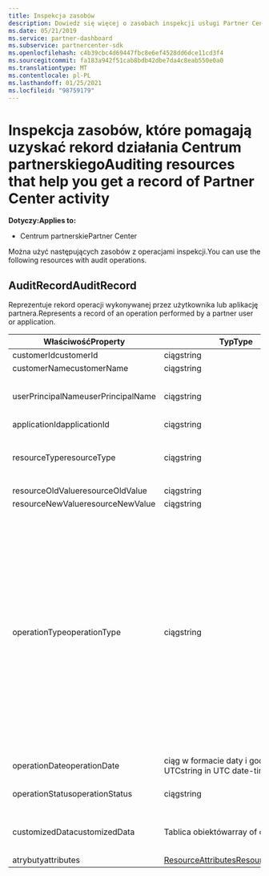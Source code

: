 ```yaml
---
title: Inspekcja zasobów
description: Dowiedz się więcej o zasobach inspekcji usługi Partner Center, takich jak AuditRecord, których możesz użyć do pobrania rekordu działania Centrum partnerskiego.
ms.date: 05/21/2019
ms.service: partner-dashboard
ms.subservice: partnercenter-sdk
ms.openlocfilehash: c4b39cbc4d69447fbc8e6ef4528dd6dce11cd3f4
ms.sourcegitcommit: fa183a942f51cab8bdb42dbe7da4c8eab550e0a0
ms.translationtype: MT
ms.contentlocale: pl-PL
ms.lasthandoff: 01/25/2021
ms.locfileid: "98759179"
---
```

# <a name="auditing-resources-that-help-you-get-a-record-of-partner-center-activity"></a><span data-ttu-id="f71af-103">Inspekcja zasobów, które pomagają uzyskać rekord działania Centrum partnerskiego</span><span class="sxs-lookup"><span data-stu-id="f71af-103">Auditing resources that help you get a record of Partner Center activity</span></span>

<span data-ttu-id="f71af-104">**Dotyczy:**</span><span class="sxs-lookup"><span data-stu-id="f71af-104">**Applies to:**</span></span>

- <span data-ttu-id="f71af-105">Centrum partnerskie</span><span class="sxs-lookup"><span data-stu-id="f71af-105">Partner Center</span></span>

<span data-ttu-id="f71af-106">Można użyć następujących zasobów z operacjami inspekcji.</span><span class="sxs-lookup"><span data-stu-id="f71af-106">You can use the following resources with audit operations.</span></span>

## <a name="auditrecord"></a><span data-ttu-id="f71af-107">AuditRecord</span><span class="sxs-lookup"><span data-stu-id="f71af-107">AuditRecord</span></span>

<span data-ttu-id="f71af-108">Reprezentuje rekord operacji wykonywanej przez użytkownika lub aplikację partnera.</span><span class="sxs-lookup"><span data-stu-id="f71af-108">Represents a record of an operation performed by a partner user or application.</span></span>

| <span data-ttu-id="f71af-109">Właściwość</span><span class="sxs-lookup"><span data-stu-id="f71af-109">Property</span></span> | <span data-ttu-id="f71af-110">Typ</span><span class="sxs-lookup"><span data-stu-id="f71af-110">Type</span></span> | <span data-ttu-id="f71af-111">Opis</span><span class="sxs-lookup"><span data-stu-id="f71af-111">Description</span></span> |
| --- | --- | ---|
| <span data-ttu-id="f71af-112">customerId</span><span class="sxs-lookup"><span data-stu-id="f71af-112">customerId</span></span> | <span data-ttu-id="f71af-113">ciąg</span><span class="sxs-lookup"><span data-stu-id="f71af-113">string</span></span> | <span data-ttu-id="f71af-114">Ciąg sformatowany przez identyfikator GUID, który identyfikuje klienta.</span><span class="sxs-lookup"><span data-stu-id="f71af-114">A GUID-formatted string that identifies the customer.</span></span> |
| <span data-ttu-id="f71af-115">customerName</span><span class="sxs-lookup"><span data-stu-id="f71af-115">customerName</span></span> | <span data-ttu-id="f71af-116">ciąg</span><span class="sxs-lookup"><span data-stu-id="f71af-116">string</span></span> | <span data-ttu-id="f71af-117">Nazwa klienta.</span><span class="sxs-lookup"><span data-stu-id="f71af-117">The customer name.</span></span> |
| <span data-ttu-id="f71af-118">userPrincipalName</span><span class="sxs-lookup"><span data-stu-id="f71af-118">userPrincipalName</span></span> | <span data-ttu-id="f71af-119">ciąg</span><span class="sxs-lookup"><span data-stu-id="f71af-119">string</span></span> | <span data-ttu-id="f71af-120">Główna nazwa użytkownika lub identyfikator użytkownika.</span><span class="sxs-lookup"><span data-stu-id="f71af-120">The user principal name or user identifier.</span></span> <span data-ttu-id="f71af-121">Zazwyczaj ta właściwość jest nazwą logowania użytkownika w stylu internetowym w formacie adresu e-mail, na podstawie standardu Internet RFC 822.</span><span class="sxs-lookup"><span data-stu-id="f71af-121">Typically, this property is an Internet-style login name for a user in an email address format based on Internet standard RFC 822.</span></span> |
| <span data-ttu-id="f71af-122">applicationId</span><span class="sxs-lookup"><span data-stu-id="f71af-122">applicationId</span></span> | <span data-ttu-id="f71af-123">ciąg</span><span class="sxs-lookup"><span data-stu-id="f71af-123">string</span></span> | <span data-ttu-id="f71af-124">Ciąg identyfikujący aplikację, która wykonała operację.</span><span class="sxs-lookup"><span data-stu-id="f71af-124">A string that identifies the application that performed the operation.</span></span> |
| <span data-ttu-id="f71af-125">resourceType</span><span class="sxs-lookup"><span data-stu-id="f71af-125">resourceType</span></span> | <span data-ttu-id="f71af-126">ciąg</span><span class="sxs-lookup"><span data-stu-id="f71af-126">string</span></span> | <span data-ttu-id="f71af-127">Typ zasobu, na który należy wykonać operację.</span><span class="sxs-lookup"><span data-stu-id="f71af-127">The type of resource acted upon by the operation.</span></span> <span data-ttu-id="f71af-128">Możliwe wartości:,,,,,,,,, `customer` `customer_user` ,, `order` `subscription` `license` `third_party_add_on` `mpn_association` `transfer` `application` `application_credential` `partner_user` `partner_relationship` , `partner_customer_dap` .</span><span class="sxs-lookup"><span data-stu-id="f71af-128">Possible values: `customer`, `customer_user`, `order`, `subscription`, `license`, `third_party_add_on`, `mpn_association`, `transfer`, `application`, `application_credential`, `partner_user`, `partner_relationship`, `partner_customer_dap`.</span></span> |
| <span data-ttu-id="f71af-129">resourceOldValue</span><span class="sxs-lookup"><span data-stu-id="f71af-129">resourceOldValue</span></span> | <span data-ttu-id="f71af-130">ciąg</span><span class="sxs-lookup"><span data-stu-id="f71af-130">string</span></span> | <span data-ttu-id="f71af-131">Stara wartość zasobu.</span><span class="sxs-lookup"><span data-stu-id="f71af-131">The old value of the resource.</span></span> |
| <span data-ttu-id="f71af-132">resourceNewValue</span><span class="sxs-lookup"><span data-stu-id="f71af-132">resourceNewValue</span></span> | <span data-ttu-id="f71af-133">ciąg</span><span class="sxs-lookup"><span data-stu-id="f71af-133">string</span></span> | <span data-ttu-id="f71af-134">Nowa wartość zasobu.</span><span class="sxs-lookup"><span data-stu-id="f71af-134">The new value of the resource.</span></span> |
| <span data-ttu-id="f71af-135">operationType</span><span class="sxs-lookup"><span data-stu-id="f71af-135">operationType</span></span> | <span data-ttu-id="f71af-136">ciąg</span><span class="sxs-lookup"><span data-stu-id="f71af-136">string</span></span> | <span data-ttu-id="f71af-137">Typ wykonywanej operacji.</span><span class="sxs-lookup"><span data-stu-id="f71af-137">The type of operation performed.</span></span> <span data-ttu-id="f71af-138">Możliwe wartości:,,,,,,,,,,,,,,,,,,,,,,,,,,,,,,,,,,,,,,,,,,,,,,,,,,,,,,,,,,,,,,,,,,,,,, `update_customer_qualification` `update_subscription` `upgrade_subscription` `convert_trial_subscription` `add_customer` `update_customer_billing_profile` `update_customer_partner_contract_company_name` `update_customer_spending_budget` `delete_customer` `remove_partner_customer_relationship` `create_order` `update_order` `create_customer_user` `delete_customer_user` `update_customer_user` `update_customer_user_licenses` `reset_customer_user_password` `update_customer_user_principal_name` `restore_customer_user` `create_mpn_association` `update_mpn_association` `update_sfb_customer_user_licenses` `update_transfer` `create_partner_relationship` `register_application` `unregister_application` `add_application_credential` `remove_application_credential` `create_partner_user` `update_partner_user` `create_self_serve_policy` `update_self_serve_policy` `create_self_serve_policy` `delete_self_serve_policy` `remove_partner_relationship` `delete_tip_customer` `create_related_referral` `update_related_referral` `create_referral` `update_referral` `get_software_key` `get_software_download_link` `increase_spending_limit` `ready_invoice` `create_agreement` `extend_relationship` `create_transfer` `dap_admin_relationship_approved` `dap_admin_relationship_terminated` .</span><span class="sxs-lookup"><span data-stu-id="f71af-138">Possible values: `update_customer_qualification`, `update_subscription`, `upgrade_subscription`, `convert_trial_subscription`, `add_customer`, `update_customer_billing_profile`, `update_customer_partner_contract_company_name`, `update_customer_spending_budget`, `delete_customer` (sandbox integration accounts only), `remove_partner_customer_relationship`, `create_order`, `update_order`, `create_customer_user`, `delete_customer_user`, `update_customer_user`, `update_customer_user_licenses`, `reset_customer_user_password`, `update_customer_user_principal_name`, `restore_customer_user`, `create_mpn_association`, `update_mpn_association`, `update_sfb_customer_user_licenses`, `update_transfer`, `create_partner_relationship`, `register_application`, `unregister_application`, `add_application_credential`, `remove_application_credential`, `create_partner_user`, `update_partner_user`, `create_self_serve_policy`, `update_self_serve_policy`, `create_self_serve_policy`, `delete_self_serve_policy`,`remove_partner_relationship`,`delete_tip_customer`,`create_related_referral`,`update_related_referral`, `create_referral`, `update_referral`, `get_software_key`, `get_software_download_link`, `increase_spending_limit`, `ready_invoice`, `create_agreement`, `extend_relationship`, `create_transfer`, `dap_admin_relationship_approved`, `dap_admin_relationship_terminated`.</span></span> |
| <span data-ttu-id="f71af-139">operationDate</span><span class="sxs-lookup"><span data-stu-id="f71af-139">operationDate</span></span> | <span data-ttu-id="f71af-140">ciąg w formacie daty i godziny UTC</span><span class="sxs-lookup"><span data-stu-id="f71af-140">string in UTC date-time format</span></span> | <span data-ttu-id="f71af-141">Data i godzina wykonania operacji.</span><span class="sxs-lookup"><span data-stu-id="f71af-141">The date and time when the operation was performed.</span></span> |
| <span data-ttu-id="f71af-142">operationStatus</span><span class="sxs-lookup"><span data-stu-id="f71af-142">operationStatus</span></span> | <span data-ttu-id="f71af-143">ciąg</span><span class="sxs-lookup"><span data-stu-id="f71af-143">string</span></span> | <span data-ttu-id="f71af-144">Stan inspekcji operacji.</span><span class="sxs-lookup"><span data-stu-id="f71af-144">The status of the operation being audited.</span></span> <span data-ttu-id="f71af-145">Możliwe wartości: `succeeded` , `failed` , lub `progress` , co oznacza, że operacja jest nadal w toku.</span><span class="sxs-lookup"><span data-stu-id="f71af-145">Possible values: `succeeded`, `failed`, or `progress`, which means the operation is still in progress.</span></span> |
| <span data-ttu-id="f71af-146">customizedData</span><span class="sxs-lookup"><span data-stu-id="f71af-146">customizedData</span></span>  | <span data-ttu-id="f71af-147">Tablica obiektów</span><span class="sxs-lookup"><span data-stu-id="f71af-147">array of objects</span></span> | <span data-ttu-id="f71af-148">Dodatkowe informacje.</span><span class="sxs-lookup"><span data-stu-id="f71af-148">Additional information.</span></span> <span data-ttu-id="f71af-149">Każdy obiekt zawiera dwie pary klucz-wartość JSON: pierwszy to `key` i wartość ciągu, sekunda `value` i wartość ciągu.</span><span class="sxs-lookup"><span data-stu-id="f71af-149">Each object contains two JSON key-value pairs: the first is `key` and a string value, the second is `value` and a string value.</span></span> <span data-ttu-id="f71af-150">Liczba obiektów w tablicy zależy od typu wykonywanej operacji.</span><span class="sxs-lookup"><span data-stu-id="f71af-150">The number of objects in the array depends on the type of operation that was performed.</span></span> |
| <span data-ttu-id="f71af-151">atrybuty</span><span class="sxs-lookup"><span data-stu-id="f71af-151">attributes</span></span> | [<span data-ttu-id="f71af-152">ResourceAttributes</span><span class="sxs-lookup"><span data-stu-id="f71af-152">ResourceAttributes</span></span>](utility-resources.md#resourceattributes) | <span data-ttu-id="f71af-153">Atrybuty metadanych.</span><span class="sxs-lookup"><span data-stu-id="f71af-153">The metadata attributes.</span></span> |
